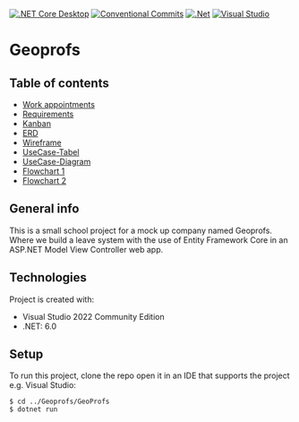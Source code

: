 [![.NET Core Desktop](https://github.com/svanka024/Geoprofs/actions/workflows/dotnet-desktop.yml/badge.svg?branch=develop)](https://github.com/svanka024/Geoprofs/actions/workflows/dotnet-desktop.yml)
[![Conventional Commits](https://img.shields.io/badge/Conventional%20Commits-1.0.0-yellow.svg)](https://conventionalcommits.org)
[![.Net](https://img.shields.io/badge/.NET-6.0-8A2BE2)](https://dotnet.microsoft.com/en-us/download)
[![Visual Studio](https://img.shields.io/badge/Visual%20Studio-2022-8A2BE2)](https://visualstudio.microsoft.com/downloads/)

# Geoprofs

## Table of contents
* [Work appointments](https://docs.google.com/document/d/1MbaaNfLY_A3iA2qHCZ_FRFyOehceJjpxTrFsqTWMa2M/edit)
* [Requirements](https://rocnijmegen2-my.sharepoint.com/:w:/g/personal/rnieuwkoop_roc-nijmegen_nl/EQUPFHEzyrFEtm3gBLbkl4AB_mcOdO5i70jwHWSjbW76jw?e=4%3ANmCSJ7&fromShare=true&at=9&CID=4c8ac643-6fb2-23dd-517a-fee3fb13f5d4)
* [Kanban](https://github.com/users/svanka024/projects/1)
* [ERD](https://lucid.app/lucidchart/66390e2d-e835-4976-aec1-5fb134d58ff5/edit?viewport_loc=178%2C-265%2C1246%2C528%2C0_0&invitationId=inv_5f61c42b-4db0-4e76-9502-bbcfb4e5b9a5)
* [Wireframe](https://app.moqups.com/XzBepT9Cqstx1FUQAdV4HZ0u1v4cZeD7/edit/page/a57f5c842)
* [UseCase-Tabel](https://docs.google.com/document/d/17mm-TG1m98SMSkAAwu6NhHHZBe1f_Sh7VqmdM8vNjzU/edit)
* [UseCase-Diagram](https://lucid.app/lucidchart/dfaa9680-2ba7-45cb-b009-e59668d616ce/edit?invitationId=inv_4bf30569-2860-4bf3-93c7-6443247db0ad&page=0_0#)
* [Flowchart 1](https://lucid.app/lucidchart/invitations/accept/inv_eb91375a-dd4b-43bb-bea0-7c5519428f07)
* [Flowchart 2](https://lucid.app/lucidchart/invitations/accept/inv_06738968-1787-4569-9b28-ced3ecee9e1e)

## General info
This is a small school project for a mock up company named Geoprofs. Where we build a leave system with the use of Entity Framework Core in an ASP.NET Model View Controller web app. 
 
## Technologies
Project is created with:
* Visual Studio 2022 Community Edition
* .NET: 6.0
	
## Setup
To run this project, clone the repo open it in an IDE that supports the project e.g. Visual Studio:

```
$ cd ../Geoprofs/GeoProfs
$ dotnet run
```
